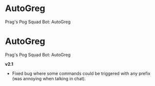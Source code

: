 # AutoGreg
Prag's Pog Squad Bot: AutoGreg

# AutoGreg
Prag's Pog Squad Bot: AutoGreg

**v2.1**
- Fixed bug where some commands could be triggered with any prefix (was annoying when talking in chat).


